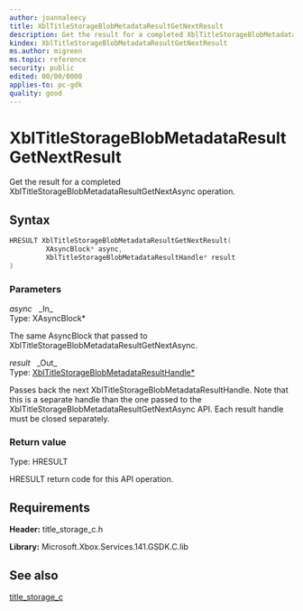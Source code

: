 ```yaml
---
author: joannaleecy
title: XblTitleStorageBlobMetadataResultGetNextResult
description: Get the result for a completed XblTitleStorageBlobMetadataResultGetNextAsync operation.
kindex: XblTitleStorageBlobMetadataResultGetNextResult
ms.author: migreen
ms.topic: reference
security: public
edited: 00/00/0000
applies-to: pc-gdk
quality: good
---
```


# XblTitleStorageBlobMetadataResultGetNextResult  

Get the result for a completed XblTitleStorageBlobMetadataResultGetNextAsync operation.  

## Syntax  
  
```cpp
HRESULT XblTitleStorageBlobMetadataResultGetNextResult(  
         XAsyncBlock* async,  
         XblTitleStorageBlobMetadataResultHandle* result  
)  
```  
  
### Parameters  
  
*async* &nbsp;&nbsp;\_In\_  
Type: XAsyncBlock*  
  
The same AsyncBlock that passed to XblTitleStorageBlobMetadataResultGetNextAsync.  
  
*result* &nbsp;&nbsp;\_Out\_  
Type: [XblTitleStorageBlobMetadataResultHandle*](../handles/xbltitlestorageblobmetadataresulthandle.md)  
  
Passes back the next XblTitleStorageBlobMetadataResultHandle. Note that this is a separate handle than the one passed to the XblTitleStorageBlobMetadataResultGetNextAsync API. Each result handle must be closed separately.  
  
  
### Return value  
Type: HRESULT
  
HRESULT return code for this API operation.
  
## Requirements  
  
**Header:** title_storage_c.h
  
**Library:** Microsoft.Xbox.Services.141.GSDK.C.lib
  
## See also  
[title_storage_c](../title_storage_c_members.md)  
  
  